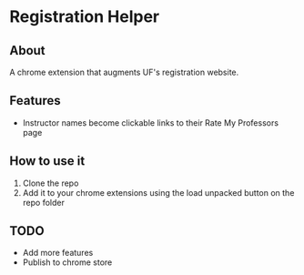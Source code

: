 # Registration Helper


## About
A chrome extension that augments UF's registration website.


## Features
* Instructor names become clickable links to their Rate My Professors page


## How to use it
1. Clone the repo
2. Add it to your chrome extensions using the load unpacked button on the repo folder



## TODO
* Add more features
* Publish to chrome store